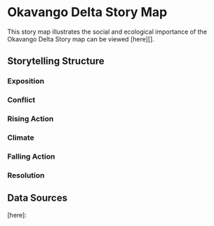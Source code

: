 # Okavango Delta Story Map
This story map illustrates the social and ecological importance of the Okavango Delta
Story map can be viewed [here][].

## Storytelling Structure

### Exposition

### Conflict

### Rising Action

### Climate

### Falling Action

### Resolution

## Data Sources

[here]: